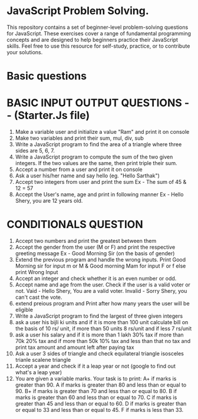 # JavaScript Problem Solving.
This repository contains a set of beginner-level problem-solving questions for JavaScript. These exercises cover a range of fundamental programming concepts and are designed to help beginners practice their JavaScript skills. Feel free to use this resource for self-study, practice, or to contribute your solutions.
# Basic questions
# BASIC INPUT OUTPUT QUESTIONS -- (Starter.Js file)
1. Make a variable user and initialize a value "Ram" and print it on console
2. Make two variables and print their sum, mul, div, sub
3. Write a JavaScript program to find the area of a triangle where three sides are 5, 6, 7.
4. Write a JavaScript program to compute the sum of the two given integers. If the two values are the same, then print triple their sum.
5. Accept a number from a user and print it on console
6. Ask a user his/her name and say hello (eg. "Hello Sarthak")
7. Accept two integers from user and print the sum Ex - The sum of 45 & 12 = 57
8. Accept the User's name, age and print in following manner Ex - Hello Shery, you are 12 years old.
# CONDITIONALS QUESTION
1. Accept two numbers and print the greatest between them
2. Accept the gender from the user (M or F) and print the respective greeting message
    Ex - Good Morning Sir (on the basis of gender)
3. Extend the previous program and handle the wrong inputs.
   Print Good Morning sir for input m or M & Good morning Mam for input F or f
   else print Wrong Input
4. Accept an integer and check whether it is an even number or odd.
5. Accept name and age from the user. Check if the user is a valid voter or not.
   Vaid - Hello Shery, You are a valid voter.
   Invalid - Sorry Shery, you can't cast the vote.
6. extend preious program and Print after how many years the user will be eligible
7. Write a JavaScript program to find the largest of three given integers
8. ask a user his bijli ki units and if it is more than 100 unit calculate bill on the basis of 10 rs/ unit, if more than 50 units 8 rs/unit and if less 7 rs/unit
9. ask a user his salary and if it is more than 1 lakh 30% tax if more than 70k 20% tax and if more than 50k 10% tax and less than that no tax and print tax amount and amount left after     paying tax
10. Ask a user 3 sides of triangle and check
    equilateral triangle
    isosceles trianle
    scalene triangle
11. Accept a year and check if it a leap year or not (google to find out what's a leap year)
12. You are given a variable marks. Your task is to print:
    A+ if marks is greater than 90.
    A if marks is greater than 80 and less than or equal to 90.
    B+ if marks is greater than 70 and less than or equal to 80.
    B if marks is greater than 60 and less than or equal to 70.
    C if marks is greater than 45 and less than or equal to 60.
    D if marks is greater than or equal to 33 and less than or equal to 45.
    F if marks is less than 33.
